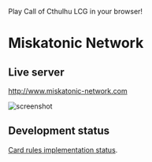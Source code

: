 Play Call of Cthulhu LCG in your browser!

# Miskatonic Network

## Live server

http://www.miskatonic-network.com

![screenshot](https://dl.dropboxusercontent.com/s/xvhfnuwtiozqn0v/screenshot1.png)

## Development status

[Card rules implementation status](https://www.dropbox.com/s/ewphnk8uwtyo49i/cards_status.xls?dl=0).
